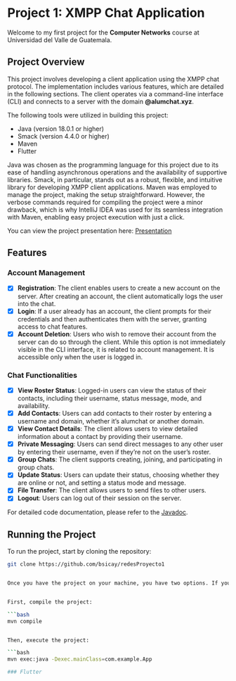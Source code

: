# Project 1: XMPP Chat Application

Welcome to my first project for the **Computer Networks** course at Universidad del Valle de Guatemala.

## Project Overview

This project involves developing a client application using the XMPP chat protocol. The implementation includes various features, which are detailed in the following sections. The client operates via a command-line interface (CLI) and connects to a server with the domain **@alumchat.xyz**.

The following tools were utilized in building this project:

* Java (version 18.0.1 or higher)
* Smack (version 4.4.0 or higher)
* Maven
* Flutter

Java was chosen as the programming language for this project due to its ease of handling asynchronous operations and the availability of supportive libraries. Smack, in particular, stands out as a robust, flexible, and intuitive library for developing XMPP client applications. Maven was employed to manage the project, making the setup straightforward. However, the verbose commands required for compiling the project were a minor drawback, which is why IntelliJ IDEA was used for its seamless integration with Maven, enabling easy project execution with just a click.

You can view the project presentation here: [Presentation](./Presentacion_proyecto.pdf)

## Features

### Account Management
- [X] **Registration**: The client enables users to create a new account on the server. After creating an account, the client automatically logs the user into the chat.
- [X] **Login**: If a user already has an account, the client prompts for their credentials and then authenticates them with the server, granting access to chat features.
- [X] **Account Deletion**: Users who wish to remove their account from the server can do so through the client. While this option is not immediately visible in the CLI interface, it is related to account management. It is accessible only when the user is logged in.

### Chat Functionalities
- [X] **View Roster Status**: Logged-in users can view the status of their contacts, including their username, status message, mode, and availability.
- [X] **Add Contacts**: Users can add contacts to their roster by entering a username and domain, whether it’s alumchat or another domain.
- [X] **View Contact Details**: The client allows users to view detailed information about a contact by providing their username.
- [X] **Private Messaging**: Users can send direct messages to any other user by entering their username, even if they’re not on the user’s roster.
- [X] **Group Chats**: The client supports creating, joining, and participating in group chats.
- [X] **Update Status**: Users can update their status, choosing whether they are online or not, and setting a status mode and message.
- [X] **File Transfer**: The client allows users to send files to other users.
- [X] **Logout**: Users can log out of their session on the server.

For detailed code documentation, please refer to the [Javadoc](./Javadoc/index.html).

## Running the Project

To run the project, start by cloning the repository:

```bash
git clone https://github.com/bsicay/redesProyecto1


Once you have the project on your machine, you have two options. If you have IntelliJ IDEA installed, simply open the project in the IDE and run it. If you prefer using the command line, follow these steps to compile and run the project:


First, compile the project:

```bash
mvn compile


Then, execute the project:

```bash
mvn exec:java -Dexec.mainClass=com.example.App

### Flutter